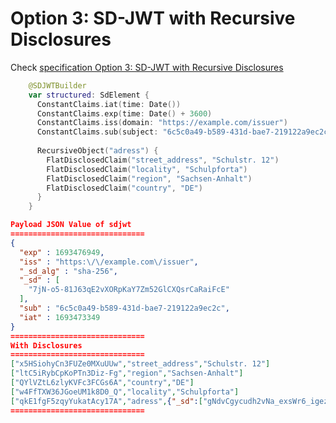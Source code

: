 # Option 3: SD-JWT with Recursive Disclosures

Check [specification Option 3: SD-JWT with Recursive Disclosures](https://www.ietf.org/archive/id/draft-ietf-oauth-selective-disclosure-jwt-05.html#name-option-3-sd-jwt-with-recurs)

```swift
    @SDJWTBuilder
    var structured: SdElement {
      ConstantClaims.iat(time: Date())
      ConstantClaims.exp(time: Date() + 3600)
      ConstantClaims.iss(domain: "https://example.com/issuer")
      ConstantClaims.sub(subject: "6c5c0a49-b589-431d-bae7-219122a9ec2c")
      
      RecursiveObject("adress") {
        FlatDisclosedClaim("street_address", "Schulstr. 12")
        FlatDisclosedClaim("locality", "Schulpforta")
        FlatDisclosedClaim("region", "Sachsen-Anhalt")
        FlatDisclosedClaim("country", "DE")
      }
    }
```

```json
Payload JSON Value of sdjwt
==============================
{
  "exp" : 1693476949,
  "iss" : "https:\/\/example.com\/issuer",
  "_sd_alg" : "sha-256",
  "_sd" : [
    "7jN-o5-81J63qE2vXORpKaY7Zm52GlCXQsrCaRaiFcE"
  ],
  "sub" : "6c5c0a49-b589-431d-bae7-219122a9ec2c",
  "iat" : 1693473349
}
==============================
With Disclosures
==============================
["x5HSiohyCn3FUZe0MXuUUw","street_address","Schulstr. 12"]
["ltC5iRybCpKoPTn3Diz-Fg","region","Sachsen-Anhalt"]
["QYlVZtL6zlyKVFc3FCGs6A","country","DE"]
["w4FfTXW36JGoeUM1k8D0_Q","locality","Schulpforta"]
["qkE1fgF5zqyYukatAcy17A","adress",{"_sd":["gNdvCgycudh2vNa_exsWr6_igezWEkoln_vTmNMuEGU","ss9r1unU3BIesHy64eSS11uFbUeh_Oxmw1CdGCjEAhU","w9onM-lt7tq6UCSb4sTDRX2X7amR20A2IA24DVtOutc","MtOONqFr0_E86SSWGxFA0XYwPkDZsyRIQ4qRtiErLQU"]}]
==============================
```